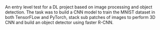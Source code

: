 An entry level test for a DL project based on image processing and object detection. The task was to build a CNN model to train the MNIST dataset in both TensorFLow and PyTorch, stack sub patches of images to perform 3D CNN and build an object detector using faster R-CNN. 
